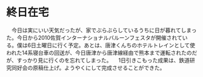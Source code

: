# 終日在宅

<div class="section">　今日は実にいい天気だったが、家でぶらぶらしているうちに日が暮れてしまった。今日から2010佐賀インターナショナルバルーンフェスタが開催されている。僕は6日土曜日に行く予定。あとは、唐津くんちのホテルトレインとして使われた14系寝台車の回送が、今日唐津から唐津線経由で熊本まで運転されたのだが、すっかり見に行くのを忘れてしまった。 　1日引きこもった成果は、鉄道研究同好会の原稿仕上げ。ようやくにして完成させることができた。</div>